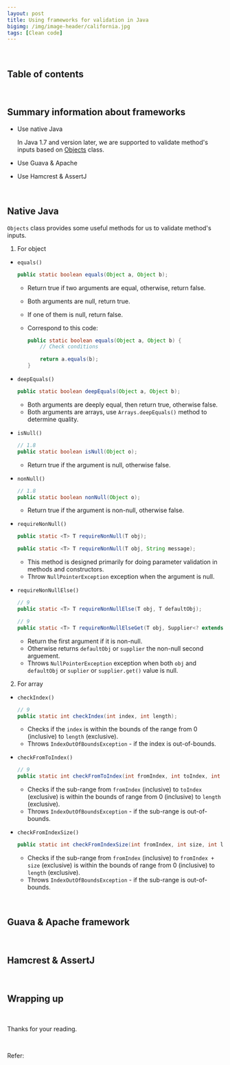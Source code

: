 ```yaml
---
layout: post
title: Using frameworks for validation in Java
bigimg: /img/image-header/california.jpg
tags: [Clean code]
---
```




<br>

## Table of contents




<br>

## Summary information about frameworks
- Use native Java

    In Java 1.7 and version later, we are supported to validate method's inputs based on [Objects](https://docs.oracle.com/javase/8/docs/api/java/util/Objects.html) class.

- Use Guava & Apache




- Use Hamcrest & AssertJ


<br>

## Native Java
```Objects``` class provides some useful methods for us to validate method's inputs.
1. For object
- ```equals()```

    ```java
    public static boolean equals(Object a, Object b);
    ```

    - Return true if two arguments are equal, otherwise, return false.
    - Both arguments are null, return true.
    - If one of them is null, return false.
    - Correspond to this code:

        ```java
        public static boolean equals(Object a, Object b) {
            // Check conditions

            return a.equals(b);
        }
        ```


- ```deepEquals()```

    ```java
    public static boolean deepEquals(Object a, Object b);
    ```

    - Both arguments are deeply equal, then return true, otherwise false.
    - Both arguments are arrays, use ```Arrays.deepEquals()``` method to determine quality.

- ```isNull()```

    ```java
    // 1.8
    public static boolean isNull(Object o);
    ```

    - Return true if the argument is null, otherwise false.

- ```nonNull()```

    ```java
    // 1.8
    public static boolean nonNull(Object o);
    ```

    - Return true if the argument is non-null, otherwise false.

- ```requireNonNull()```

    ```java
    public static <T> T requireNonNull(T obj);

    public static <T> T requireNonNull(T obj, String message);
    ```

    - This method is designed primarily for doing parameter validation in methods and constructors.
    - Throw ```NullPointerException``` exception when the argument is null.

- ```requireNonNullElse()```

    ```java
    // 9
    public static <T> T requireNonNullElse(T obj, T defaultObj);

    // 9
    public static <T> T requireNonNullElseGet(T obj, Supplier<? extends T> supplier);
    ```

    - Return the first argument if it is non-null.
    - Otherwise returns ```defaultObj``` or ```supplier``` the non-null second arguement.
    - Throws ```NullPointerException``` exception when both ```obj``` and ```defaultObj``` or ```suplier``` or ```supplier.get()``` value is null.

2. For array
- ```checkIndex()```

    ```java
    // 9
    public static int checkIndex(int index, int length);
    ```

    - Checks if the ```index``` is within the bounds of the range from 0 (inclusive) to ```length``` (exclusive).
    - Throws ```IndexOutOfBoundsException``` - if the index is out-of-bounds.

- ```checkFromToIndex()```

    ```java
    // 9
    public static int checkFromToIndex(int fromIndex, int toIndex, int length);
    ```

    - Checks if the sub-range from ```fromIndex``` (inclusive) to ```toIndex``` (exclusive) is within the bounds of range from 0 (inclusive) to ```length``` (exclusive).
    - Throws ```IndexOutOfBoundsException``` - if the sub-range is out-of-bounds.

- ```checkFromIndexSize()```

    ```java
    public static int checkFromIndexSize(int fromIndex, int size, int length);
    ```

    - Checks if the sub-range from ```fromIndex``` (inclusive) to ```fromIndex + size``` (exclusive) is within the bounds of range from 0 (inclusive) to ```length``` (exclusive).
    - Throws ```IndexOutOfBoundsException``` - if the sub-range is out-of-bounds.

<br>

## Guava & Apache framework





<br>

## Hamcrest & AssertJ





<br>

## Wrapping up



<br>

Thanks for your reading.

<br>

Refer:

